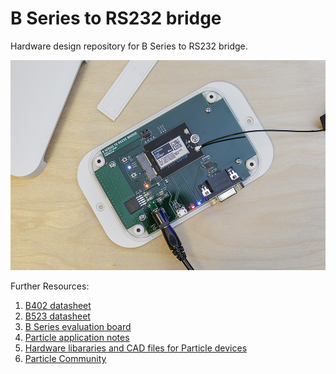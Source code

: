 # B Series to RS232 bridge
Hardware design repository for B Series to RS232 bridge.

![b-series-rs232-bridge](/images/b-series-rs232-01.png)

Further Resources:

1. [B402 datasheet](https://docs.particle.io/datasheets/boron/b402-datasheet/)
2. [B523 datasheet](https://docs.particle.io/datasheets/boron/b523-datasheet/)
3. [B Series evaluation board](https://docs.particle.io/datasheets/boron/b-series-eval-board/)
4. [Particle application notes](https://github.com/particle-iot/app-notes)
5. [Hardware libararies and CAD files for Particle devices](https://github.com/particle-iot/hardware-libraries/)
4. [Particle Community](https://community.particle.io/)

